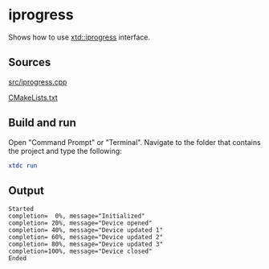 # iprogress

Shows how to use [xtd::iprogress](https://gammasoft71.github.io/xtd/reference_guides/latest/classxtd_1_1iprogress.html) interface.

## Sources

[src/iprogress.cpp](src/iprogress.cpp)

[CMakeLists.txt](CMakeLists.txt)

## Build and run

Open "Command Prompt" or "Terminal". Navigate to the folder that contains the project and type the following:

```cmake
xtdc run
```

## Output

```
Started
completion=  0%, message="Initialized"
completion= 20%, message="Device opened"
completion= 40%, message="Device updated 1"
completion= 60%, message="Device updated 2"
completion= 80%, message="Device updated 3"
completion=100%, message="Device closed"
Ended
```
